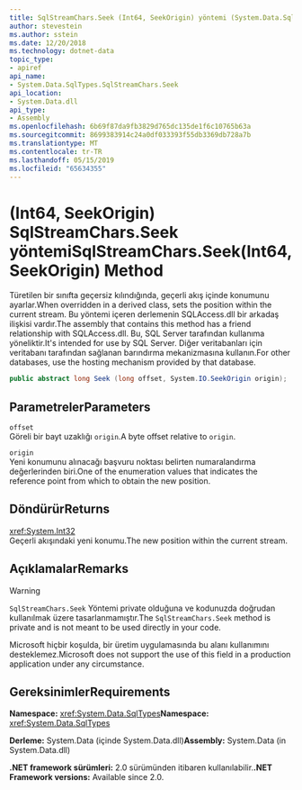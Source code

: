 ```yaml
---
title: SqlStreamChars.Seek (Int64, SeekOrigin) yöntemi (System.Data.SqlTypes)
author: stevestein
ms.author: sstein
ms.date: 12/20/2018
ms.technology: dotnet-data
topic_type:
- apiref
api_name:
- System.Data.SqlTypes.SqlStreamChars.Seek
api_location:
- System.Data.dll
api_type:
- Assembly
ms.openlocfilehash: 6b69f87da9fb3829d765dc135de1f6c10765b63a
ms.sourcegitcommit: 8699383914c24a0df033393f55db3369db728a7b
ms.translationtype: MT
ms.contentlocale: tr-TR
ms.lasthandoff: 05/15/2019
ms.locfileid: "65634355"
---
```

# <a name="sqlstreamcharsseekint64-seekorigin-method"></a><span data-ttu-id="cd567-102">(Int64, SeekOrigin) SqlStreamChars.Seek yöntemi</span><span class="sxs-lookup"><span data-stu-id="cd567-102">SqlStreamChars.Seek(Int64, SeekOrigin) Method</span></span>

<span data-ttu-id="cd567-103">Türetilen bir sınıfta geçersiz kılındığında, geçerli akış içinde konumunu ayarlar.</span><span class="sxs-lookup"><span data-stu-id="cd567-103">When overridden in a derived class, sets the position within the current stream.</span></span> <span data-ttu-id="cd567-104">Bu yöntemi içeren derlemenin SQLAccess.dll bir arkadaş ilişkisi vardır.</span><span class="sxs-lookup"><span data-stu-id="cd567-104">The assembly that contains this method has a friend relationship with SQLAccess.dll.</span></span> <span data-ttu-id="cd567-105">Bu, SQL Server tarafından kullanıma yöneliktir.</span><span class="sxs-lookup"><span data-stu-id="cd567-105">It's intended for use by SQL Server.</span></span> <span data-ttu-id="cd567-106">Diğer veritabanları için veritabanı tarafından sağlanan barındırma mekanizmasına kullanın.</span><span class="sxs-lookup"><span data-stu-id="cd567-106">For other databases, use the hosting mechanism provided by that database.</span></span>

```csharp
public abstract long Seek (long offset, System.IO.SeekOrigin origin);
```

## <a name="parameters"></a><span data-ttu-id="cd567-107">Parametreler</span><span class="sxs-lookup"><span data-stu-id="cd567-107">Parameters</span></span>

`offset`\
<span data-ttu-id="cd567-108">Göreli bir bayt uzaklığı `origin`.</span><span class="sxs-lookup"><span data-stu-id="cd567-108">A byte offset relative to `origin`.</span></span>

`origin`\
<span data-ttu-id="cd567-109">Yeni konumunu alınacağı başvuru noktası belirten numaralandırma değerlerinden biri.</span><span class="sxs-lookup"><span data-stu-id="cd567-109">One of the enumeration values that indicates the reference point from which to obtain the new position.</span></span>

## <a name="returns"></a><span data-ttu-id="cd567-110">Döndürür</span><span class="sxs-lookup"><span data-stu-id="cd567-110">Returns</span></span>

<xref:System.Int32>\
<span data-ttu-id="cd567-111">Geçerli akışındaki yeni konumu.</span><span class="sxs-lookup"><span data-stu-id="cd567-111">The new position within the current stream.</span></span>

## <a name="remarks"></a><span data-ttu-id="cd567-112">Açıklamalar</span><span class="sxs-lookup"><span data-stu-id="cd567-112">Remarks</span></span>

> [!WARNING]
> <span data-ttu-id="cd567-113">`SqlStreamChars.Seek` Yöntemi private olduğuna ve kodunuzda doğrudan kullanılmak üzere tasarlanmamıştır.</span><span class="sxs-lookup"><span data-stu-id="cd567-113">The `SqlStreamChars.Seek` method is private and is not meant to be used directly in your code.</span></span>
>
> <span data-ttu-id="cd567-114">Microsoft hiçbir koşulda, bir üretim uygulamasında bu alanı kullanımını desteklemez.</span><span class="sxs-lookup"><span data-stu-id="cd567-114">Microsoft does not support the use of this field in a production application under any circumstance.</span></span>

## <a name="requirements"></a><span data-ttu-id="cd567-115">Gereksinimler</span><span class="sxs-lookup"><span data-stu-id="cd567-115">Requirements</span></span>

<span data-ttu-id="cd567-116">**Namespace:** <xref:System.Data.SqlTypes></span><span class="sxs-lookup"><span data-stu-id="cd567-116">**Namespace:** <xref:System.Data.SqlTypes></span></span>

<span data-ttu-id="cd567-117">**Derleme:** System.Data (içinde System.Data.dll)</span><span class="sxs-lookup"><span data-stu-id="cd567-117">**Assembly:** System.Data (in System.Data.dll)</span></span>

<span data-ttu-id="cd567-118">**.NET framework sürümleri:** 2.0 sürümünden itibaren kullanılabilir.</span><span class="sxs-lookup"><span data-stu-id="cd567-118">**.NET Framework versions:** Available since 2.0.</span></span>
